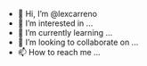 - 👋 Hi, I’m @lexcarreno
- 👀 I’m interested in ...
- 🌱 I’m currently learning ...
- 💞️ I’m looking to collaborate on ...
- 📫 How to reach me ...

<!---
lexcarreno/lexcarreno is a ✨ special ✨ repository because its `README.md` (this file) appears on your GitHub profile.
You can click the Preview link to take a look at your changes.
--->
